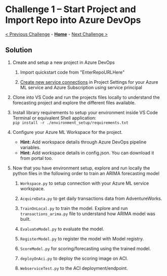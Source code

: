 # Challenge 1 – Start Project and Import Repo into Azure DevOps

[< Previous Challenge](./00-prereqs.md) - **[Home](../README.md)** - [Next Challenge >](./02-UnitTesting.md)

## Solution

1.  Create and setup a new project in Azure DevOps

    1.  Import quickstart code from "EnterRepoURLHere"

    2.  [Create new service connections](https://docs.microsoft.com/en-us/azure/devops/pipelines/library/service-endpoints?view=azure-devops&tabs=yaml) in Project Settings for your Azure ML service and Azure Subscription using service
        principal
        
2.  Clone into VS Code and run the projects files locally to understand the forecasting project and explore the different files available.

3.  Install library requirements to setup your environment inside VS Code Terminal or equivalent Shell application:  
    `pip install -r ./environment_setup/requirements.txt`

3.  Configure your Azure ML Workspace for the project.

    - **Hint:** Add workspace details through Azure DevOps pipeline variables.
    - **Hint:** Add workspace details in config.json. You can download it from portal too.

4.  Now that you have environment setup, explore and run locally the python files in the
    following order to train an ARIMA forecasting model

    1.  `Workspace.py` to setup connection with your Azure ML service workspace.

    2.  `AcquireData.py` to get daily transactions data from AdventureWorks.

    3.  `TrainOnLocal.py` to train the model. Explore and run
        `transactions_arima.py` file to understand how ARIMA model was built.

    4.  `EvaluateModel.py` to evaluate the model.

    5.  `RegisterModel.py` to register the model with Model registry.

    6.  `ScoreModel.py` for scoring/forecasting using the trained model.

    7.  `deployOnAci.py` to deploy the scoring image on ACI.

    8.  `WebserviceTest.py` to the ACI deployment/endpoint.
    
